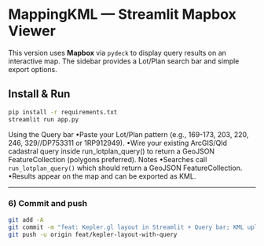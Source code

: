 # MappingKML — Streamlit Mapbox Viewer

This version uses **Mapbox** via `pydeck` to display query results on an interactive map. The sidebar provides a Lot/Plan search bar and simple export options.

## Install & Run
```bash
pip install -r requirements.txt
streamlit run app.py
```

Using the Query bar
•Paste your Lot/Plan pattern (e.g., 169-173, 203, 220, 246, 329//DP753311 or 1RP912949).
•Wire your existing ArcGIS/Qld cadastral query inside run_lotplan_query() to return a GeoJSON FeatureCollection (polygons preferred).
Notes
•Searches call `run_lotplan_query()` which should return a GeoJSON FeatureCollection.
•Results appear on the map and can be exported as KML.

---

### 6) Commit and push
```bash
git add -A
git commit -m "feat: Kepler.gl layout in Streamlit + Query bar; KML upload; dataset plumbing"
git push -u origin feat/kepler-layout-with-query
```
